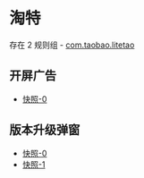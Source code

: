 # 淘特

存在 2 规则组 - [com.taobao.litetao](/src/apps/com.taobao.litetao.ts)

## 开屏广告

- [快照-0](https://gkd-kit.songe.li/import/12774851)

## 版本升级弹窗

- [快照-0](https://gkd-kit.songe.li/import/12843615)
- [快照-1](https://gkd-kit.songe.li/import/12843614)
